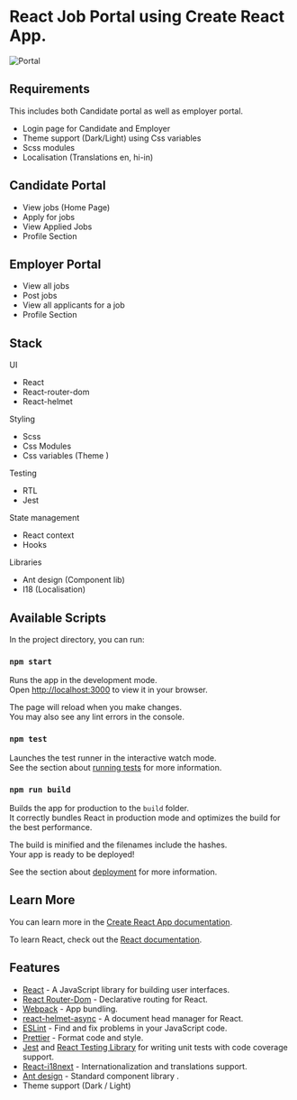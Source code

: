 # React Job Portal using Create React App.


![Portal](https://github.com/tarun95g/react-job-portal/assets/62605729/da9fc5b8-c043-4ed7-b6b1-55b4aa45312d)


## Requirements

This includes both Candidate portal as well as employer portal. 

- Login page for Candidate and Employer
- Theme support (Dark/Light) using Css variables
- Scss modules
- Localisation (Translations en, hi-in)

## Candidate Portal 

- View jobs (Home Page)
- Apply for jobs
- View Applied Jobs
- Profile Section

## Employer Portal 

- View all jobs
- Post jobs
- View all applicants for a job
- Profile Section 

## Stack

UI
-   React
-   React-router-dom
-   React-helmet

Styling
-   Scss
-   Css Modules
-   Css variables (Theme )

Testing

-   RTL
-   Jest

State management

-   React context
-   Hooks

Libraries

-   Ant design (Component lib)
-   I18 (Localisation)



## Available Scripts

In the project directory, you can run:

### `npm start`

Runs the app in the development mode.\
Open [http://localhost:3000](http://localhost:3000) to view it in your browser.

The page will reload when you make changes.\
You may also see any lint errors in the console.

### `npm test`

Launches the test runner in the interactive watch mode.\
See the section about [running tests](https://facebook.github.io/create-react-app/docs/running-tests) for more information.

### `npm run build`

Builds the app for production to the `build` folder.\
It correctly bundles React in production mode and optimizes the build for the best performance.

The build is minified and the filenames include the hashes.\
Your app is ready to be deployed!

See the section about [deployment](https://facebook.github.io/create-react-app/docs/deployment) for more information.


## Learn More

You can learn more in the [Create React App documentation](https://facebook.github.io/create-react-app/docs/getting-started).

To learn React, check out the [React documentation](https://reactjs.org/).


## Features

-   [React](https://reactjs.org/) - A JavaScript library for building user interfaces. 
-   [React Router-Dom](https://reactrouter.com/en/main) - Declarative routing for React.
-   [Webpack](https://webpack.js.org/) - App bundling.
-   [react-helmet-async](https://github.com/staylor/react-helmet-async) - A document head manager for React.
-   [ESLint](https://eslint.org/) - Find and fix problems in your JavaScript code.
-   [Prettier](https://prettier.io/) - Format code and style.
-   [Jest](https://jestjs.io/) and [React Testing Library](https://github.com/testing-library/react-testing-library) for writing unit tests with code coverage support.
-   [React-i18next](https://react.i18next.com/) - Internationalization and translations support.
-   [Ant design](https://ant.design/)  - Standard component library .
-   Theme support (Dark / Light)
